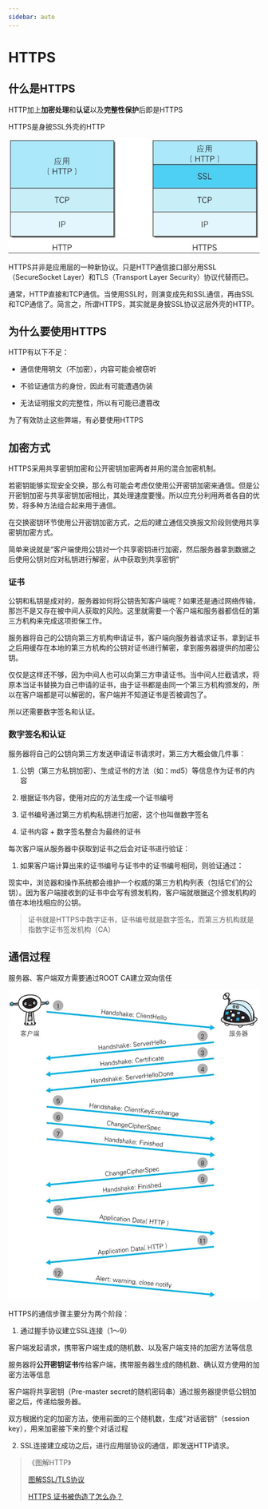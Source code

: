 ```yaml
---
sidebar: auto
---
```

# HTTPS

## 什么是HTTPS

HTTP加上**加密处理**和**认证**以及**完整性保护**后即是HTTPS

HTTPS是身披SSL外壳的HTTP

![HTTPS](../images/img.png)

HTTPS并非是应用层的一种新协议。只是HTTP通信接口部分用SSL（SecureSocket Layer）和TLS（Transport Layer Security）协议代替而已。

通常，HTTP直接和TCP通信。当使用SSL时，则演变成先和SSL通信，再由SSL和TCP通信了。简言之，所谓HTTPS，其实就是身披SSL协议这层外壳的HTTP。

## 为什么要使用HTTPS

HTTP有以下不足：

- 通信使用明文（不加密），内容可能会被窃听

- 不验证通信方的身份，因此有可能遭遇伪装

- 无法证明报文的完整性，所以有可能已遭篡改

为了有效防止这些弊端，有必要使用HTTPS

## 加密方式

HTTPS采用共享密钥加密和公开密钥加密两者并用的混合加密机制。

若密钥能够实现安全交换，那么有可能会考虑仅使用公开密钥加密来通信。但是公开密钥加密与共享密钥加密相比，其处理速度要慢。所以应充分利用两者各自的优势，将多种方法组合起来用于通信。

在交换密钥环节使用公开密钥加密方式，之后的建立通信交换报文阶段则使用共享密钥加密方式。

简单来说就是“客户端使用公钥对一个共享密钥进行加密，然后服务器拿到数据之后使用公钥对应对私钥进行解密，从中获取到共享密钥”

### 证书

公钥和私钥是成对的，服务器如何将公钥告知客户端呢？如果还是通过网络传输，那岂不是又存在被中间人获取的风险。这里就需要一个客户端和服务器都信任的第三方机构来完成这项担保工作。

服务器将自己的公钥向第三方机构申请证书，客户端向服务器请求证书，拿到证书之后用缓存在本地的第三方机构的公钥对证书进行解密，拿到服务器提供的加密公钥。

仅仅是这样还不够，因为中间人也可以向第三方申请证书。当中间人拦截请求，将原本当证书替换为自己申请的证书，由于证书都是由同一个第三方机构颁发的，所以在客户端都是可以解密的，客户端并不知道证书是否被调包了。

所以还需要数字签名和认证。

### 数字签名和认证

服务器将自己的公钥向第三方发送申请证书请求时，第三方大概会做几件事：

1. 公钥（第三方私钥加密）、生成证书的方法（如：md5）等信息作为证书的内容

2. 根据证书内容，使用对应的方法生成一个证书编号

3. 证书编号通过第三方机构私钥进行加密，这个也叫做数字签名

4. 证书内容 + 数字签名整合为最终的证书

每次客户端从服务器中获取到证书之后会对证书进行验证：

1. 如果客户端计算出来的证书编号与证书中的证书编号相同，则验证通过：

现实中，浏览器和操作系统都会维护一个权威的第三方机构列表（包括它们的公钥）。因为客户端接收到的证书中会写有颁发机构，客户端就根据这个颁发机构的值在本地找相应的公钥。

> 证书就是HTTPS中数字证书，证书编号就是数字签名，而第三方机构就是指数字证书签发机构（CA）

## 通信过程


服务器、客户端双方需要通过ROOT CA建立双向信任


![通信过程](../images/img_1.png)

HTTPS的通信步骤主要分为两个阶段：

1. 通过握手协议建立SSL连接（1～9）
	
客户端发起请求，携带客户端生成的随机数、以及客户端支持的加密方法等信息

服务器将**公开密钥证书**传给客户端，携带服务器生成的随机数、确认双方使用的加密方法等信息

客户端将共享密钥（Pre-master secret的随机密码串）通过服务器提供低公钥加密之后，传递给服务器。

双方根据约定的加密方法，使用前面的三个随机数，生成"对话密钥"（session key），用来加密接下来的整个对话过程
	
2. SSL连接建立成功之后，进行应用层协议的通信，即发送HTTP请求。


> 《图解HTTP》
> 
> [图解SSL/TLS协议](http://www.ruanyifeng.com/blog/2014/09/illustration-ssl.html)
> 
> [HTTPS 证书被伪造了怎么办？](https://network.51cto.com/art/202007/620700.htm)